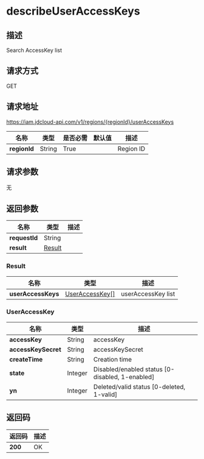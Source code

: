# describeUserAccessKeys


## 描述
Search AccessKey list

## 请求方式
GET

## 请求地址
https://iam.jdcloud-api.com/v1/regions/{regionId}/userAccessKeys

|名称|类型|是否必需|默认值|描述|
|---|---|---|---|---|
|**regionId**|String|True||Region ID|

## 请求参数
无


## 返回参数
|名称|类型|描述|
|---|---|---|
|**requestId**|String||
|**result**|[Result](##Result)||


### <a name="Result">Result</a>
|名称|类型|描述|
|---|---|---|
|**userAccessKeys**|[UserAccessKey[]](##UserAccessKey)|userAccessKey list|
### <a name="UserAccessKey">UserAccessKey</a>
|名称|类型|描述|
|---|---|---|
|**accessKey**|String|accessKey|
|**accessKeySecret**|String|accessKeySecret|
|**createTime**|String|Creation time|
|**state**|Integer|Disabled/enabled status [0-disabled, 1-enabled]|
|**yn**|Integer|Deleted/valid status [0-deleted, 1-valid]|

## 返回码
|返回码|描述|
|---|---|
|**200**|OK|
